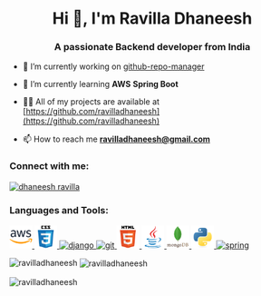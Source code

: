 <h1 align="center">Hi 👋, I'm Ravilla Dhaneesh</h1>
<h3 align="center">A passionate Backend developer from India</h3>

- 🔭 I’m currently working on [github-repo-manager](https://d5k312ns5lbpi.cloudfront.net)

- 🌱 I’m currently learning **AWS** **Spring Boot**

- 👨‍💻 All of my projects are available at [https://github.com/ravilladhaneesh](https://github.com/ravilladhaneesh)

- 📫 How to reach me **ravilladhaneesh@gmail.com**

<h3 align="left">Connect with me:</h3>
<p align="left">
<a href="https://www.linkedin.com/in/dhaneesh-ravilla-7b717b1b5/" target="blank"><img align="center" src="https://raw.githubusercontent.com/rahuldkjain/github-profile-readme-generator/master/src/images/icons/Social/linked-in-alt.svg" alt="dhaneesh ravilla" height="30" width="40" /></a>
</p>

<h3 align="left">Languages and Tools:</h3>
<p align="left"> <a href="https://aws.amazon.com" target="_blank" rel="noreferrer"> <img src="https://raw.githubusercontent.com/devicons/devicon/master/icons/amazonwebservices/amazonwebservices-original-wordmark.svg" alt="aws" width="40" height="40"/> </a> <a href="https://www.w3schools.com/css/" target="_blank" rel="noreferrer"> <img src="https://raw.githubusercontent.com/devicons/devicon/master/icons/css3/css3-original-wordmark.svg" alt="css3" width="40" height="40"/> </a> <a href="https://www.djangoproject.com/" target="_blank" rel="noreferrer"> <img src="https://cdn.worldvectorlogo.com/logos/django.svg" alt="django" width="40" height="40"/> </a> <a href="https://git-scm.com/" target="_blank" rel="noreferrer"> <img src="https://www.vectorlogo.zone/logos/git-scm/git-scm-icon.svg" alt="git" width="40" height="40"/> </a> <a href="https://www.w3.org/html/" target="_blank" rel="noreferrer"> <img src="https://raw.githubusercontent.com/devicons/devicon/master/icons/html5/html5-original-wordmark.svg" alt="html5" width="40" height="40"/> </a> <a href="https://www.java.com" target="_blank" rel="noreferrer"> <img src="https://raw.githubusercontent.com/devicons/devicon/master/icons/java/java-original.svg" alt="java" width="40" height="40"/> </a> <a href="https://www.mongodb.com/" target="_blank" rel="noreferrer"> <img src="https://raw.githubusercontent.com/devicons/devicon/master/icons/mongodb/mongodb-original-wordmark.svg" alt="mongodb" width="40" height="40"/> </a> <a href="https://www.python.org" target="_blank" rel="noreferrer"> <img src="https://raw.githubusercontent.com/devicons/devicon/master/icons/python/python-original.svg" alt="python" width="40" height="40"/> </a> <a href="https://spring.io/" target="_blank" rel="noreferrer"> <img src="https://www.vectorlogo.zone/logos/springio/springio-icon.svg" alt="spring" width="40" height="40"/> </a> </p>

<p><img align="left" src="https://github-readme-stats.vercel.app/api/top-langs?username=ravilladhaneesh&show_icons=true&locale=en&layout=compact" alt="ravilladhaneesh" /></p>

<p>&nbsp;<img align="center" src="https://github-readme-stats.vercel.app/api?username=ravilladhaneesh&show_icons=true&locale=en" alt="ravilladhaneesh" /></p>

<p><img align="center" src="https://github-readme-streak-stats.herokuapp.com/?user=ravilladhaneesh&" alt="ravilladhaneesh" /></p>
